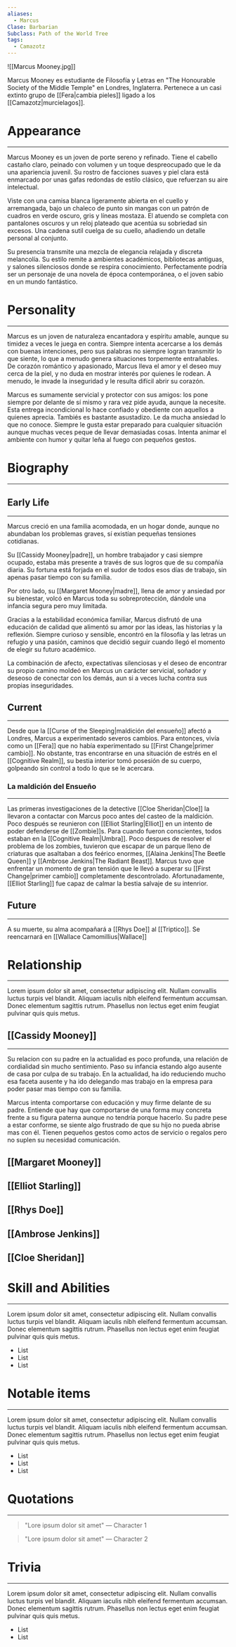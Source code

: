 ```yaml
---
aliases:
  - Marcus
Clase: Barbarian
Subclass: Path of the World Tree
tags:
  - Camazotz
---
```

![[Marcus Mooney.jpg]]

Marcus Mooney es estudiante de Filosofía y Letras en "The Honourable Society of the Middle Temple" en Londres, Inglaterra. Pertenece a un casi extinto grupo de [[Fera|cambia pieles]] ligado a los [[Camazotz|murcielagos]]. 
# Appearance
---
Marcus Mooney es un joven de porte sereno y refinado. Tiene el cabello castaño claro, peinado con volumen y un toque despreocupado que le da una apariencia juvenil. Su rostro de facciones suaves y piel clara está enmarcado por unas gafas redondas de estilo clásico, que refuerzan su aire intelectual.

Viste con una camisa blanca ligeramente abierta en el cuello y arremangada, bajo un chaleco de punto sin mangas con un patrón de cuadros en verde oscuro, gris y líneas mostaza. El atuendo se completa con pantalones oscuros y un reloj plateado que acentúa su sobriedad sin excesos. Una cadena sutil cuelga de su cuello, añadiendo un detalle personal al conjunto.

Su presencia transmite una mezcla de elegancia relajada y discreta melancolía. Su estilo remite a ambientes académicos, bibliotecas antiguas, y salones silenciosos donde se respira conocimiento. Perfectamente podría ser un personaje de una novela de época contemporánea, o el joven sabio en un mundo fantástico.
# Personality
---
Marcus es un joven de naturaleza encantadora y espíritu amable, aunque su timidez a veces le juega en contra. Siempre intenta acercarse a los demás con buenas intenciones, pero sus palabras no siempre logran transmitir lo que siente, lo que a menudo genera situaciones torpemente entrañables. De corazón romántico y apasionado, Marcus lleva el amor y el deseo muy cerca de la piel, y no duda en mostrar interés por quienes le rodean. A menudo, le invade la inseguridad y le resulta difícil abrir su corazón. 

Marcus es sumamente servicial y protector con sus amigos: los pone siempre por delante de sí mismo y rara vez pide ayuda, aunque la necesite. Esta entrega incondicional lo hace confiado y obediente con aquellos a quienes aprecia. Tambiés es bastante asustadizo. Le da mucha ansiedad lo que no conoce. Siempre le gusta estar preparado para cualquier situación aunque muchas veces peque de llevar demasiadas cosas. Intenta animar el ambiente con humor y quitar leña al fuego con pequeños gestos.
# Biography
---
## Early Life
---
Marcus creció en una familia acomodada, en un hogar donde, aunque no abundaban los problemas graves, sí existían pequeñas tensiones cotidianas. 

Su [[Cassidy Mooney|padre]], un hombre trabajador y casi siempre ocupado, estaba más presente a través de sus logros que de su compañía diaria. Su fortuna está forjada en el sudor de todos esos días de trabajo, sin apenas pasar tiempo con su familia.  

Por otro lado, su [[Margaret Mooney|madre]], llena de amor y ansiedad por su bienestar, volcó en Marcus toda su sobreprotección, dándole una infancia segura pero muy limitada.

Gracias a la estabilidad económica familiar, Marcus disfrutó de una educación de calidad que alimentó su amor por las ideas, las historias y la reflexión. Siempre curioso y sensible, encontró en la filosofía y las letras un refugio y una pasión, caminos que decidió seguir cuando llegó el momento de elegir su futuro académico.

La combinación de afecto, expectativas silenciosas y el deseo de encontrar su propio camino moldeó en Marcus un carácter servicial, soñador y deseoso de conectar con los demás, aun si a veces lucha contra sus propias inseguridades.
## Current
---
Desde que la [[Curse of the Sleeping|maldición del ensueño]] afectó a Londres, Marcus a experimentado severos cambios. Para entonces, vivía como un [[Fera]] que no había experimentado su [[First Change|primer cambio]]. No obstante, tras encontrarse en una situación de estrés en el [[Cognitive Realm]], su bestia interior tomó posesión de su cuerpo, golpeando sin control a todo lo que se le acercara.
### La maldición del Ensueño
---
Las primeras investigaciones de la detective [[Cloe Sheridan|Cloe]] la llevaron a contactar con Marcus poco antes del casteo de la maldición. Poco después se reunieron con [[Elliot Starling|Elliot]] en un intento de poder defenderse de [[Zombie]]s. Para cuando fueron conscientes, todos estaban en la [[Cognitive Realm|Umbra]]. Poco despues de resolver el problema de los zombies, tuvieron que escapar de un parque lleno de criaturas que asaltaban a dos feérico enormes, [[Alaina Jenkins|The Beetle Queen]] y [[Ambrose Jenkins|The Radiant Beast]]. Marcus tuvo que enfrentar un momento de gran tensión que le llevó a superar su [[First Change|primer cambio]] completamente descontrolado. Afortunadamente, [[Elliot Starling]] fue capaz de calmar la bestia salvaje de su intenrior.

## Future
---
A su muerte, su alma acompañará a [[Rhys Doe]] al [[Triptico]]. Se reencarnará en [[Wallace Camomillius|Wallace]]

# Relationship
---
Lorem ipsum dolor sit amet, consectetur adipiscing elit. Nullam convallis luctus turpis vel blandit. Aliquam iaculis nibh eleifend fermentum accumsan. Donec elementum sagittis rutrum. Phasellus non lectus eget enim feugiat pulvinar quis quis metus.

## [[Cassidy Mooney]]
---
Su relacion con su padre en la actualidad es poco profunda, una relación de cordialidad sin mucho sentimiento. Paso su infancia estando algo ausente de casa por culpa de su trabajo. En la actualidad, ha ido reduciendo mucho esa faceta ausente y ha ido delegando mas trabajo en la empresa para poder pasar mas tiempo con su familia. 

Marcus intenta comportarse con educación y muy firme delante de su padre. Entiende que hay que comportarse de una forma muy concreta frente a su figura paterna aunque no tendría porque hacerlo. Su padre pese a estar conforme, se siente algo frustrado de que su hijo no pueda abrise mas con él. Tienen pequeños gestos como actos de servicio o regalos pero no suplen su necesidad comunicación.
## [[Margaret Mooney]]
## [[Elliot Starling]]
## [[Rhys Doe]]
## [[Ambrose Jenkins]]
## [[Cloe Sheridan]]

# Skill and Abilities
---
Lorem ipsum dolor sit amet, consectetur adipiscing elit. Nullam convallis luctus turpis vel blandit. Aliquam iaculis nibh eleifend fermentum accumsan. Donec elementum sagittis rutrum. Phasellus non lectus eget enim feugiat pulvinar quis quis metus.

- List
- List
- List
# Notable items
---
Lorem ipsum dolor sit amet, consectetur adipiscing elit. Nullam convallis luctus turpis vel blandit. Aliquam iaculis nibh eleifend fermentum accumsan. Donec elementum sagittis rutrum. Phasellus non lectus eget enim feugiat pulvinar quis quis metus.

- List
- List
- List
# Quotations
---
>"Lore ipsum dolor sit amet" — Character 1

>"Lore ipsum dolor sit amet" — Character 2

# Trivia
---
Lorem ipsum dolor sit amet, consectetur adipiscing elit. Nullam convallis luctus turpis vel blandit. Aliquam iaculis nibh eleifend fermentum accumsan. Donec elementum sagittis rutrum. Phasellus non lectus eget enim feugiat pulvinar quis quis metus.

- List
- List
